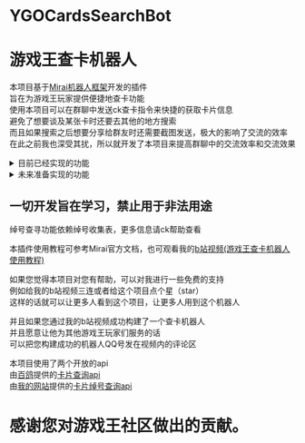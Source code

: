 # YGOCardsSearchBot
# 游戏王查卡机器人
本项目基于[Mirai机器人框架](https://github.com/mamoe/mirai)开发的插件  
旨在为游戏王玩家提供便捷地查卡功能  
使用本项目可以在群聊中发送ck查卡指令来快捷的获取卡片信息  
避免了想要谈及某张卡时还要去其他的地方搜索  
而且如果搜索之后想要分享给群友时还需要截图发送，极大的影响了交流的效率  
在此之前我也深受其扰，所以就开发了本项目来提高群聊中的交流效率和交流效果  
<details>
    <summary>目前已经实现的功能</summary>  

ck卡名查询对应的卡片信息  

ck卡名时可以只输入部分卡名（模糊查询）  

ck卡片绰号查询对应的卡片信息  

自动检查更新功能

</details>  
  
  
<details>
    <summary>未来准备实现的功能</summary>  

移除fastjson2依赖，尝试兼容[MiraiAndroid](https://github.com/mzdluo123/MiraiAndroid)  

</details>  


## 一切开发旨在学习，禁止用于非法用途 ##  

绰号查寻功能依赖绰号收集表，更多信息请ck帮助查看  

本插件使用教程可参考Mirai官方文档，也可观看我的[b站视频(游戏王查卡机器人使用教程)](https://www.bilibili.com/video/BV1mU4y1r7pn)  

如果您觉得本项目对您有帮助，可以对我进行一些免费的支持  
例如给我的b站视频三连或者给这个项目点个星（star）  
这样的话就可以让更多人看到这个项目，让更多人用到这个机器人  

并且如果您通过我的b站视频成功构建了一个查卡机器人  
并且愿意让他为其他游戏王玩家们服务的话  
可以把您构建成功的机器人QQ号发在视频内的评论区  

本项目使用了两个开放的api  
由[百鸽](https://ygocdb.com)提供的[卡片查询api](https://ygocdb.com/api/v0/?search=咕)  
由[我的网站](http://www.bysz.link/ygo/search.html)提供的[卡片绰号查询api](http://www.bysz.link/ygo/search.php?api=true&search=高达)


# 感谢您对游戏王社区做出的贡献。

